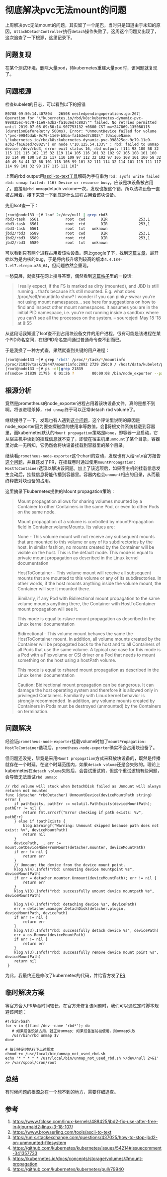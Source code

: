 # 彻底解决pvc无法mount的问题

上周解决pvc无法mount的问题，其实留了一个尾巴，当时只是知道由于未知的原因，`AttachDetachController`执行`detach`操作失败了。这周这个问题又出现了，这次追查了一下根源，这里记录下。

## 问题复现

在某个测试环境，删除大量pod，待kubernetes重建大量pod时，该问题就复现了。

## 问题根源

检查kubelet的日志，可以看到以下的报错

```
E0708 09:50:14.407804   26508 nestedpendingoperations.go:267] Operation for "\"kubernetes.io/rbd/k8s:kubernetes-dynamic-pvc-998825ec-9c79-11e9-a3b2-fa163ed7c802\"" failed. No retries permitted until 2019-07-08 09:50:14.907753132 +0800 CST m=+247869.135080115 (durationBeforeRetry 500ms). Error: "UnmountDevice failed for volume \"pvc-9984bdab-9c79-11e9-b8ba-fa163ed7c802\" (UniqueName: \"kubernetes.io/rbd/k8s:kubernetes-dynamic-pvc-998825ec-9c79-11e9-a3b2-fa163ed7c802\") on node \"10.125.54.133\" : rbd: failed to unmap device /dev/rbd3, error exit status 16, rbd output: [114 98 100 58 32 115 121 115 102 115 32 119 114 105 116 101 32 102 97 105 108 101 100 10 114 98 100 58 32 117 110 109 97 112 32 102 97 105 108 101 100 58 32 40 49 54 41 32 68 101 118 105 99 101 32 111 114 32 114 101 115 111 117 114 99 101 32 98 117 115 121 10]"
```

上面的rbd output用[ascii-to-text工具](https://www.browserling.com/tools/ascii-to-text)解码为字符串为`rbd: sysfs write failed rbd: unmap failed: (16) Device or resource busy`，应该是块设备被占用了。直接用`rbd unmap`detach volome一次，发现也报这个错，所以该块设备一直被占用着，接下来查一下到底是什么进程占用着该块设备。

先用lsof查一下：

```bash
[root@node133 ~]# lsof 2>/dev/null | grep rbd3
rbd3-task  6561            root  cwd       DIR              253,1      4096          2 /
rbd3-task  6561            root  rtd       DIR              253,1      4096          2 /
rbd3-task  6561            root  txt   unknown                                         /proc/6561/exe
jbd2/rbd3  6589            root  cwd       DIR              253,1      4096          2 /
jbd2/rbd3  6589            root  rtd       DIR              253,1      4096          2 /
jbd2/rbd3  6589            root  txt   unknown                                         /proc/6589/exe
```

可以看到只有两个进程占用着该块设备。网上google了下，找到[这篇文章](https://www.fclose.com/linux-kernels/488425/jbd2-fix-use-after-free-in-kjournald2-linux-3-18-107/)，最开始以为是内核的bug，于是将内核升级到较高的版本`4.4.184-1.el7.elrepo.x86_64`，但问题依然会重现。

一愁莫展，就疯狂在网上搜寻答案，偶然看到[这篇帖子](https://unix.stackexchange.com/questions/437025/how-to-stop-jbd2-on-unmounted-filesystem)里的一段话:

> I really expect, if the FS is marked as dirty (mounted), and JBD is still running… that’s because it’s still mounted. E.g. what does /proc/self/mountinfo show? I wonder if you can pinky-swear you’re not using mount namespaces… see here for suggestions on how to find and inspect other mount namespaces. It assumes you are in the initial PID namespace, i.e. you’re not running inside a sandbox where you can’t see all the processes on the system. – sourcejedi May 18 ‘18 at 8:55

从这段话我知道了lsof查不到占用块设备文件的用户进程，很有可能是该进程在某个PID命名空间，在根PID命名空间通过普通命令查不到而已。

于是我换了一种方式查，果然就查到关键的用户进程：

```bash
[root@node133 ~]# grep 'rbd3' /proc/*/task/*/mountinfo
/proc/21839/task/28447/mountinfo:2892 2729 250:0 / /host/data/kubelet/plugins/kubernetes.io/rbd/mounts/k8s-image-kubernetes-dynamic-pvc-c838258f-9c7a-11e9-a3b2-fa163ed7c802 rw,relatime - ext4 /dev/rbd3 rw,stripe=1024,data=ordered
[root@node133 ~]# ps -ef|grep 21839
nfsnobo+ 21839 21795  0 01:26 ?        00:00:08 /bin/node_exporter --path.procfs=/host/proc --path.sysfs=/host/sys --collector.filesystem.ignored-fs-types=^(autofs|binfmt_misc|bpf|cgroup2?|configfs|debugfs|devpts|devtmpfs|fusectl|hugetlbfs|mqueue|nsfs|overlay|proc|procfs|pstore|rpc_pipefs|securityfs|selinuxfs|squashfs|sysfs|tracefs|tmpfs)$ --collector.filesystem.ignored-mount-points=^/(dev|proc|sys|data/docker/.+|etc/.+|run/secrets)($|/) --path.rootfs=/host

```

## 根源分析

竟然是prometheus的node_exporter进程占用着该块设备文件，真的是想不到啊。将该进程杀掉，`rbd unmap`终于可以正常detach rbd volume了。

继续搜寻了一下，发现也有人遇到[这个问题](https://github.com/kubernetes/kubernetes/issues/54214#issuecomment-341357733)，这个评论里说明的原因是node_exporter因为要查探磁盘的使用率等数值，会将根文件系统挂载到容器里，而kubernetes默认的`Mount propagation`策略是`None`，即容器一旦启动，它从宿主机中读到的挂载信息就不变了，即使在宿主机里`unmount`了某个目录，容器里对此一无所知，它仍然会将块设备挂载到容器里的某个目录。

继续看`prometheus-node-exporter`这个chart的变动，发现也有人给`helm`官方报告[这个问题](https://github.com/helm/charts/pull/11194)，并且还发了PR，在挂载卷时通过使用`mountPropagation: HostToContainer`选项以解决该问题。加上了该选项后，如果宿主机的挂载信息发生变动后，挂载信息将能传播到容器里。容器内也会`unmount`相应的目录，从而最终释放对块设备的占用。

这里摘录下kubernetes提供的Mount propagation策略：

> Mount propagation allows for sharing volumes mounted by a Container to other Containers in the same Pod, or even to other Pods on the same node.
>
> Mount propagation of a volume is controlled by mountPropagation field in Container.volumeMounts. Its values are:
>
> None - This volume mount will not receive any subsequent mounts that are mounted to this volume or any of its subdirectories by the host. In similar fashion, no mounts created by the Container will be visible on the host. This is the default mode. This mode is equal to private mount propagation as described in the Linux kernel documentation
>
> HostToContainer - This volume mount will receive all subsequent mounts that are mounted to this volume or any of its subdirectories. In other words, if the host mounts anything inside the volume mount, the Container will see it mounted there.
>
> Similarly, if any Pod with Bidirectional mount propagation to the same volume mounts anything there, the Container with HostToContainer mount propagation will see it.
>
> This mode is equal to rslave mount propagation as described in the Linux kernel documentation
>
> Bidirectional - This volume mount behaves the same the HostToContainer mount. In addition, all volume mounts created by the Container will be propagated back to the host and to all Containers of all Pods that use the same volume. A typical use case for this mode is a Pod with a Flexvolume or CSI driver or a Pod that needs to mount something on the host using a hostPath volume.
>
> This mode is equal to rshared mount propagation as described in the Linux kernel documentation
>
> Caution: Bidirectional mount propagation can be dangerous. It can damage the host operating system and therefore it is allowed only in privileged Containers. Familiarity with Linux kernel behavior is strongly recommended. In addition, any volume mounts created by Containers in Pods must be destroyed (unmounted) by the Containers on termination.

## 问题解决

经验证`prometheus-node-exporter`挂载volume时加了`mountPropagation: HostToContainer`选项后，`prometheus-node-exporter`确实不会占用块设备了。

但问题还没完，毕竟是采用`Mount propagation`方式来释放块设备的，既然是传播就存在一个时延。在这个时延范围内，如果`detach volume`还是会失败的。理论上kubernetes在`detach volume`失败后，会尝试重试的，但这个重试逻辑有些问题，会导致无法重试`rbd unmap`:

```golang
// rbd volume will stuck when DetachDisk failed as Unmount will always returen not mounted
func (detacher *rbdDetacher) UnmountDevice(deviceMountPath string) error { 
 	if pathExists, pathErr := volutil.PathExists(deviceMountPath); pathErr != nil { 
 		return fmt.Errorf("Error checking if path exists: %v", pathErr) 
 	} else if !pathExists { 
 		klog.Warningf("Warning: Unmount skipped because path does not exist: %v", deviceMountPath) 
 		return nil 
 	} 
 	devicePath, _, err := mount.GetDeviceNameFromMount(detacher.mounter, deviceMountPath) 
 	if err != nil { 
 		return err 
 	} 
 	// Unmount the device from the device mount point. 
 	klog.V(4).Infof("rbd: unmouting device mountpoint %s", deviceMountPath) 
 	if err = detacher.mounter.Unmount(deviceMountPath); err != nil { 
 		return err 
 	} 
 	klog.V(3).Infof("rbd: successfully umount device mountpath %s", deviceMountPath) 
  
 	klog.V(4).Infof("rbd: detaching device %s", devicePath) 
 	err = detacher.manager.DetachDisk(detacher.plugin, deviceMountPath, devicePath) 
 	if err != nil { 
 		return err 
 	} 
 	klog.V(3).Infof("rbd: successfully detach device %s", devicePath) 
 	err = os.Remove(deviceMountPath) 
 	if err != nil { 
 		return err 
 	} 
 	klog.V(3).Infof("rbd: successfully remove device mount point %s", deviceMountPath) 
 	return nil 
 } 
```

为此，我最终还是修改了kubernetes的代码，并给官方发了[PR](https://github.com/kubernetes/kubernetes/pull/79940)

## 临时解决方案

等官方合入PR毕竟时间较长，在官方未修复该问题时，我们可以通过定时脚本规避该问题：

```
#!/bin/bash
for v in $(find /dev -name 'rbd*'); do
   # 如果设备没被占用，就正常unmap; 如果设备当前被使用，则unmap失败
   /usr/bin/rbd unmap $v
done
```

```
# 每分钟定时执行下上述脚本
chmod +x /usr/local/bin/unmap_not_used_rbd.sh
echo '* * * * * /usr/local/bin/unmap_not_used_rbd.sh >/dev/null 2>&1' >> /var/spool/cron/root
```

## 总结

有时候问题的根源总在一个想不到的地方，需要仔细追查。

## 参考

1. https://www.fclose.com/linux-kernels/488425/jbd2-fix-use-after-free-in-kjournald2-linux-3-18-107/
2. https://www.browserling.com/tools/ascii-to-text
3. https://unix.stackexchange.com/questions/437025/how-to-stop-jbd2-on-unmounted-filesystem
4. https://github.com/kubernetes/kubernetes/issues/54214#issuecomment-341357733
5. https://kubernetes.io/docs/concepts/storage/volumes/#mount-propagation
6. https://github.com/kubernetes/kubernetes/pull/79940